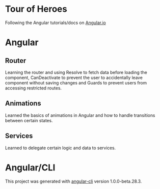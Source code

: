 # Tour of Heroes

Following the Angular tutorials/docs on [Angular.io](https://angular.io/)

# Angular

## Router
Learning the router and using Resolve to fetch data before loading the component, CanDeactivate to prevent the user to accidentally leave component without saving changes and Guards to prevent users from accessing restricted routes.

## Animations
Learned the basics of animations in Angular and how to handle transitions between certain states.

## Services
Learned to delegate certain logic and data to services.

# Angular/CLI

This project was generated with [angular-cli](https://github.com/angular/angular-cli) version 1.0.0-beta.28.3.

